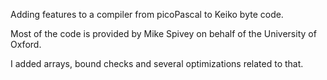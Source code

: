 Adding features to a compiler from picoPascal to Keiko byte code.

Most of the code is provided by Mike Spivey on behalf of the University of Oxford.

I added arrays, bound checks and several optimizations related to that.